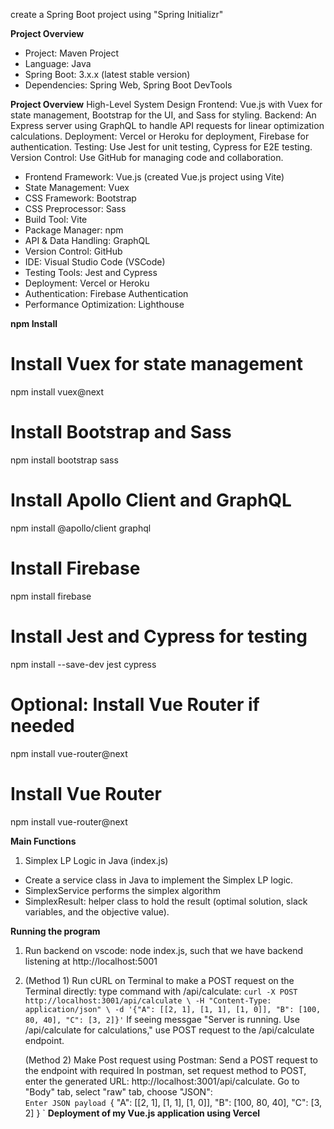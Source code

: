 create a Spring Boot project using "Spring Initializr"

**Project Overview**
- Project: Maven Project
- Language: Java
- Spring Boot: 3.x.x (latest stable version)
- Dependencies: Spring Web, Spring Boot DevTools
  

**Project Overview**
High-Level System Design
Frontend: Vue.js with Vuex for state management, Bootstrap for the UI, and Sass for styling.
Backend: An Express server using GraphQL to handle API requests for linear optimization calculations.
Deployment: Vercel or Heroku for deployment, Firebase for authentication.
Testing: Use Jest for unit testing, Cypress for E2E testing.
Version Control: Use GitHub for managing code and collaboration.

- Frontend Framework: Vue.js (created Vue.js project using Vite)
- State Management: Vuex
- CSS Framework: Bootstrap
- CSS Preprocessor: Sass
- Build Tool: Vite
- Package Manager: npm
- API & Data Handling: GraphQL
- Version Control: GitHub
- IDE: Visual Studio Code (VSCode)
- Testing Tools: Jest and Cypress
- Deployment: Vercel or Heroku
- Authentication: Firebase Authentication
- Performance Optimization: Lighthouse

**npm Install**

# Install Vuex for state management
npm install vuex@next

# Install Bootstrap and Sass
npm install bootstrap sass

# Install Apollo Client and GraphQL
npm install @apollo/client graphql

# Install Firebase
npm install firebase

# Install Jest and Cypress for testing
npm install --save-dev jest cypress

# Optional: Install Vue Router if needed
npm install vue-router@next

# Install Vue Router 
npm install vue-router@next

**Main Functions**
1. Simplex LP Logic in Java (index.js)
- Create a service class in Java to implement the Simplex LP logic. 
- SimplexService performs the simplex algorithm
- SimplexResult: helper class to hold the result (optimal solution, slack variables, and the objective value).

**Running the program**
1. Run backend on vscode: node index.js, such that we have backend listening at http://localhost:5001
   
2. (Method 1) Run cURL on Terminal to make a POST request on the Terminal directly: type command with /api/calculate: 
    `
        curl -X POST http://localhost:3001/api/calculate \
        -H "Content-Type: application/json" \
        -d '{"A": [[2, 1], [1, 1], [1, 0]], "B": [100, 80, 40], "C": [3, 2]}'
    `
    If seeing messgae "Server is running. Use /api/calculate for calculations," use POST request to the /api/calculate endpoint.


   (Method 2) Make Post request using Postman: Send a POST request to the endpoint with required 
   In postman, set request method to POST, enter the generated URL: http://localhost:3001/api/calculate.
   Go to "Body" tab, select "raw" tab, choose "JSON":  
   `
   Enter JSON payload 
   `{
        "A": [[2, 1], [1, 1], [1, 0]],
        "B": [100, 80, 40],
        "C": [3, 2]
    }
   `
**Deployment of my Vue.js application using Vercel**

